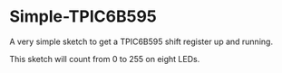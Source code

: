 Simple-TPIC6B595
================

A very simple sketch to get a TPIC6B595 shift register up and running.

This sketch will count from 0 to 255 on eight LEDs. 

